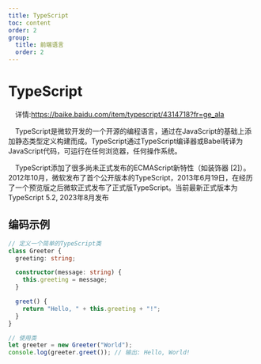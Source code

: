 ```yaml
---
title: TypeScript
toc: content
order: 2
group: 
  title: 前端语言
  order: 2
---
```


# TypeScript
&emsp;详情:<https://baike.baidu.com/item/typescript/4314718?fr=ge_ala>  

&emsp;TypeScript是微软开发的一个开源的编程语言，通过在JavaScript的基础上添加静态类型定义构建而成。TypeScript通过TypeScript编译器或Babel转译为JavaScript代码，可运行在任何浏览器，任何操作系统。  

&emsp;TypeScript添加了很多尚未正式发布的ECMAScript新特性（如装饰器 [2]）。2012年10月，微软发布了首个公开版本的TypeScript，2013年6月19日，在经历了一个预览版之后微软正式发布了正式版TypeScript。当前最新正式版本为TypeScript 5.2, 2023年8月发布

## 编码示例
```typescript
// 定义一个简单的TypeScript类
class Greeter {
  greeting: string;

  constructor(message: string) {
    this.greeting = message;
  }

  greet() {
    return "Hello, " + this.greeting + "!";
  }
}

// 使用类
let greeter = new Greeter("World");
console.log(greeter.greet()); // 输出: Hello, World!
```

